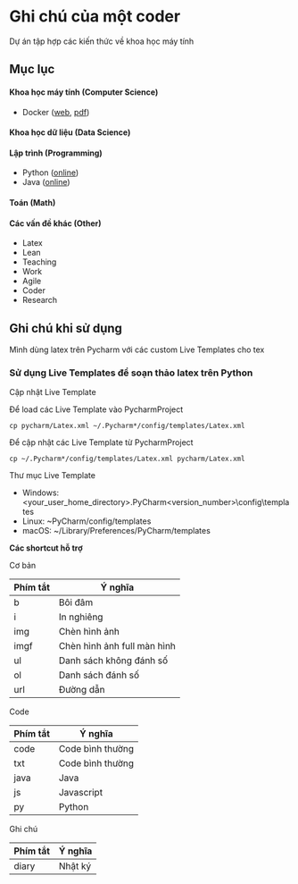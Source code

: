 # Ghi chú của một coder

Dự án tập hợp các kiến thức về khoa học máy tính

## Mục lục 

#### Khoa học máy tính (Computer Science)

* Docker ([web](https://github.com/rain1024/notebook/blob/master/books/computer_science/docker), [pdf](https://github.com/rain1024/notebook/blob/master/books/computer_science/docker/docker.pdf))

#### Khoa học dữ liệu (Data Science)

#### Lập trình (Programming)

* Python ([online](https://github.com/rain1024/notebook/tree/master/books/programming/python))
* Java ([online](https://github.com/rain1024/notebook/tree/master/books/programming/java))

#### Toán (Math)

#### Các vấn đề khác (Other)

* Latex
* Lean
* Teaching
* Work
* Agile
* Coder
* Research

## Ghi chú khi sử dụng  

Mình dùng latex trên Pycharm với các custom Live Templates cho tex

### Sử dụng Live Templates để soạn thảo latex trên Python

Cập nhật Live Template

Để load các Live Template vào PycharmProject

```
cp pycharm/Latex.xml ~/.Pycharm*/config/templates/Latex.xml
```

Để cập nhật các Live Template từ PycharmProject

```
cp ~/.Pycharm*/config/templates/Latex.xml pycharm/Latex.xml
```

Thư mục Live Template

* Windows: <your_user_home_directory>\.PyCharm<version_number>\config\templates
* Linux: ~PyCharm<version>/config/templates
* macOS: ~/Library/Preferences/PyCharm<version>/templates

**Các shortcut hỗ trợ**

Cơ bản

| Phím tắt | Ý nghĩa       |
|----------|---------------|
| b        | Bôi đâm       |
| i        | In nghiêng    |
| img      | Chèn hình ảnh |
| imgf      | Chèn hình ảnh full màn hình|
| ul       | Danh sách không đánh số    |
| ol       | Danh sách đánh số    |
| url       | Đường dẫn    |


Code

| Phím tắt | Ý nghĩa       |
|----------|---------------|
| code     | Code bình thường |
| txt     | Code bình thường |
| java    | Java |
| js      | Javascript |
| py      | Python |



Ghi chú

| Phím tắt | Ý nghĩa       |
|----------|---------------|
| diary    | Nhật ký       |